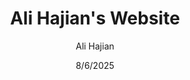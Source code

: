 ---
layout: default
title: Ali Hajian's Website
description: I am a PhD student in the Department of Psychological and Brain Sciences at the University of Massachusetts Amherst. My research focuses on the role morality plays in conflict between groups of people, both in the past and present.
author: Ali Hajian
date: 8/6/2025
theme: jekyll-theme-cayman
---